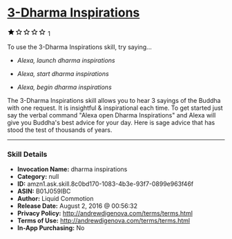 # [3-Dharma Inspirations](http://alexa.amazon.com/#skills/amzn1.ask.skill.8c0bd170-1083-4b3e-93f7-0899e963f46f)
![1 stars](../../images/ic_star_black_18dp_1x.png)![1 stars](../../images/ic_star_border_black_18dp_1x.png)![1 stars](../../images/ic_star_border_black_18dp_1x.png)![1 stars](../../images/ic_star_border_black_18dp_1x.png)![1 stars](../../images/ic_star_border_black_18dp_1x.png) 1

To use the 3-Dharma Inspirations skill, try saying...

* *Alexa, launch dharma inspirations*

* *Alexa, start dharma inspirations*

* *Alexa, begin dharma inspirations*

The 3-Dharma Inspirations skill allows you to hear 3 sayings of the Buddha with one request. It is insightful & inspirational each time. To get started just say the verbal command "Alexa open Dharma Inspirations" and Alexa will give you Buddha's best advice for your day. Here is sage advice that has stood the test of thousands of years.

***

### Skill Details

* **Invocation Name:** dharma inspirations
* **Category:** null
* **ID:** amzn1.ask.skill.8c0bd170-1083-4b3e-93f7-0899e963f46f
* **ASIN:** B01J059IBC
* **Author:** Liquid Commotion
* **Release Date:** August 2, 2016 @ 00:56:32
* **Privacy Policy:** http://andrewdigenova.com/terms/terms.html
* **Terms of Use:** http://andrewdigenova.com/terms/terms.html
* **In-App Purchasing:** No
